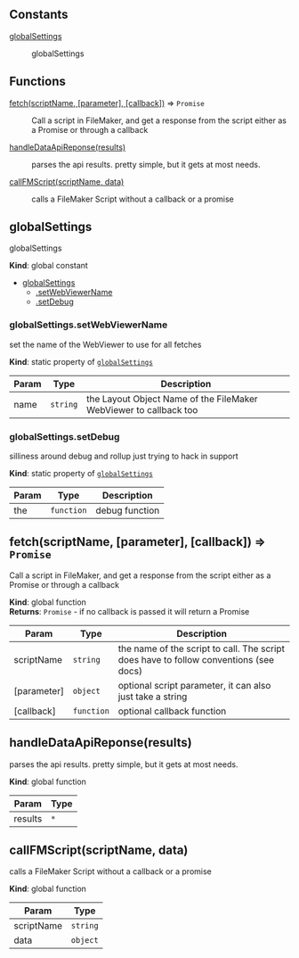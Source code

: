 ## Constants

<dl>
<dt><a href="#globalSettings">globalSettings</a></dt>
<dd><p>globalSettings</p>
</dd>
</dl>

## Functions

<dl>
<dt><a href="#fetch">fetch(scriptName, [parameter], [callback])</a> ⇒ <code>Promise</code></dt>
<dd><p>Call a script in FileMaker, and get a response from the script either as a Promise or through a callback</p>
</dd>
<dt><a href="#handleDataApiReponse">handleDataApiReponse(results)</a></dt>
<dd><p>parses the api results. pretty simple, but it gets at most needs.</p>
</dd>
<dt><a href="#callFMScript">callFMScript(scriptName, data)</a></dt>
<dd><p>calls a FileMaker Script without a callback or a promise</p>
</dd>
</dl>

<a name="globalSettings"></a>

## globalSettings
globalSettings

**Kind**: global constant  

* [globalSettings](#globalSettings)
    * [.setWebViewerName](#globalSettings.setWebViewerName)
    * [.setDebug](#globalSettings.setDebug)

<a name="globalSettings.setWebViewerName"></a>

### globalSettings.setWebViewerName
set the name of the WebViewer to use for all fetches

**Kind**: static property of [<code>globalSettings</code>](#globalSettings)  

| Param | Type | Description |
| --- | --- | --- |
| name | <code>string</code> | the Layout Object Name of the FileMaker WebViewer to callback too |

<a name="globalSettings.setDebug"></a>

### globalSettings.setDebug
silliness around debug and rollup
just trying to hack in support

**Kind**: static property of [<code>globalSettings</code>](#globalSettings)  

| Param | Type | Description |
| --- | --- | --- |
| the | <code>function</code> | debug function |

<a name="fetch"></a>

## fetch(scriptName, [parameter], [callback]) ⇒ <code>Promise</code>
Call a script in FileMaker, and get a response from the script either as a Promise or through a callback

**Kind**: global function  
**Returns**: <code>Promise</code> - if no callback is passed it will return a Promise  

| Param | Type | Description |
| --- | --- | --- |
| scriptName | <code>string</code> | the name of the script to call. The script does have to follow conventions (see docs) |
| [parameter] | <code>object</code> | optional script parameter, it can also just take a string |
| [callback] | <code>function</code> | optional callback function |

<a name="handleDataApiReponse"></a>

## handleDataApiReponse(results)
parses the api results. pretty simple, but it gets at most needs.

**Kind**: global function  

| Param | Type |
| --- | --- |
| results | <code>\*</code> | 

<a name="callFMScript"></a>

## callFMScript(scriptName, data)
calls a FileMaker Script without a callback or a promise

**Kind**: global function  

| Param | Type |
| --- | --- |
| scriptName | <code>string</code> | 
| data | <code>object</code> | 

